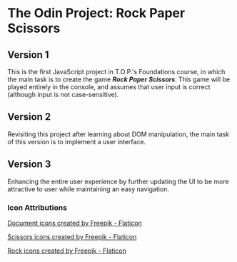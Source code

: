# The Odin Project: Rock Paper Scissors

## Version 1

This is the first JavaScript project in T.O.P.'s Foundations course, in which the main task is to create the game **_Rock Paper Scissors_**. This game will be played entirely in the console, and assumes that user input is correct (although input is not case-sensitive).

## Version 2

Revisiting this project after learning about DOM manipulation, the main task of this version is to implement a user interface.

## Version 3

Enhancing the entire user experience by further updating the UI to be more attractive to user while maintaining an easy navigation.

### Icon Attributions

[Document icons created by Freepik - Flaticon](https://www.flaticon.com/free-icons/document)

[Scissors icons created by Freepik - Flaticon](https://www.flaticon.com/free-icons/scissors)

[Rock icons created by Freepik - Flaticon](https://www.flaticon.com/free-icons/rock)
